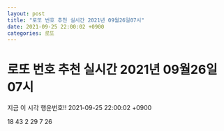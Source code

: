 ```yaml
---
layout: post
title: "로또 번호 추천 실시간 2021년 09월26일07시"
date: 2021-09-25 22:00:02 +0900
categories: 로또
---
```


# 로또 번호 추천 실시간 2021년 09월26일07시

지금 이 시각 행운번호!! 2021-09-25 22:00:02 +0900

 18  43  2  29  7  26 


